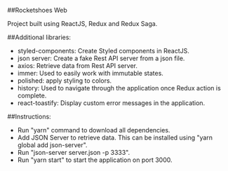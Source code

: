 ##Rocketshoes Web

Project built using ReactJS, Redux and Redux Saga. <br />

##Additional libraries:
- styled-components: Create Styled components in ReactJS.
- json server: Create a fake Rest API server from a json file.
- axios: Retrieve data from Rest API server.
- immer: Used to easily work with immutable states.
- polished: apply styling to colors.
- history: Used to navigate through the application once Redux action is complete.
- react-toastify: Display custom error messages in the application.

##Instructions:
- Run "yarn" command to download all dependencies.
- Add JSON Server to retrieve data. This can be installed using "yarn global add json-server".
- Run "json-server server.json -p 3333".
- Run "yarn start" to start the application on port 3000.
